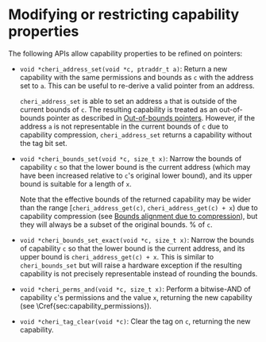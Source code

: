 # Modifying or restricting capability properties

The following APIs allow capability properties to be refined on pointers:

* `void *cheri_address_set(void *c, ptraddr_t a)`: Return a new capability with the same permissions and bounds as `c` with the address set to `a`.
This can be useful to re-derive a valid pointer from an address.

  `cheri_address_set` is able to set an address `a` that is
  outside of the current bounds of `c`.  The resulting capability
  is treated as an out-of-bounds pointer as described in [Out-of-bounds
  pointers](../impact/out-of-bounds-pointers.html).
  However, if the address `a` is not representable in the current
  bounds of `c` due to capability compression,
  `cheri_address_set` returns a capability without the tag bit set.

<!--
  %  This macro wraps the compiler built-in
  %  `__builtin_cheri_address_set`.
-->

* `void *cheri_bounds_set(void *c, size_t x)`: Narrow the bounds of capability
  `c` so that the lower bound is the current address (which may
  have been increased relative to `c`'s original lower bound), and its
  upper bound is suitable for a length of `x`.

  Note that the effective bounds of the returned capability may be
  wider than the range [`cheri_address_get(c)`,
  `cheri_address_get(c) + x`) due to capability compression (see
  [Bounds alignment due to
  compression](../apis/bounds-alignment-due-to-compression.html)),
  but they will always be a subset of
  the original bounds. % of `c`.

* `void *cheri_bounds_set_exact(void *c, size_t x)`: Narrow the bounds of capability
  `c` so that the lower bound is the current address, and its
  upper bound is `cheri_address_get(c) + x`.
  This is similar to `cheri_bounds_set` but will raise a hardware exception if the resulting capability is not precisely representable instead of rounding the bounds.

<!--
\nwfnote{No mention of cheri\_bounds\_set\_exact?}
-->

* `void *cheri_perms_and(void *c, size_t x)`: Perform a bitwise-AND of capability
  `c`'s permissions and the value `x`, returning the new
  capability (see \Cref{sec:capability_permissions}).

<!--
  %  This macro wraps the compiler built-in
  %  `__builtin_cheri_perms_and`.
-->

* `void *cheri_tag_clear(void *c)`: Clear the tag on `c`, returning the
  new capability.

<!--
  % \note{Are the references to the `__builtin_` forms useful?  Do we
  % want to encourage their use or the `cheric.h` macros?}{nwf}
-->
